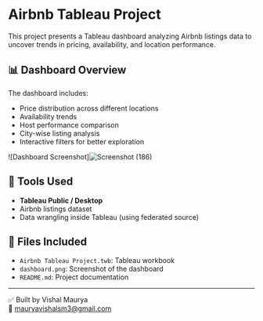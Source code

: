 # Airbnb Tableau Project

This project presents a Tableau dashboard analyzing Airbnb listings data to uncover trends in pricing, availability, and location performance.

## 📊 Dashboard Overview

The dashboard includes:
- Price distribution across different locations
- Availability trends
- Host performance comparison
- City-wise listing analysis
- Interactive filters for better exploration

![Dashboard Screenshot]![Screenshot (186)](https://github.com/user-attachments/assets/dcd78d8a-1899-4382-a28e-eb23abeb5af3)


## 🔧 Tools Used
- **Tableau Public / Desktop**
- Airbnb listings dataset
- Data wrangling inside Tableau (using federated source)

## 📁 Files Included
- `Airbnb Tableau Project.twb`: Tableau workbook
- `dashboard.png`: Screenshot of the dashboard
- `README.md`: Project documentation

---

✅ Built by Vishal Maurya  
📧 mauryavishalsm3@gmail.com
